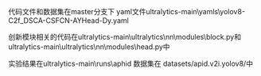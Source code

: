 代码文件和数据集在master分支下
yaml文件ultralytics-main\yamls\yolov8-C2f_DSCA-CSFCN-AYHead-Dy.yaml

创新模块相关的代码在ultralytics-main\ultralytics\nn\modules\block.py和ultralytics-main\ultralytics\nn\modules\head.py中

实验结果在ultralytics-main\runs\aphid
数据集在 datasets/apid.v2i.yolov8/中
